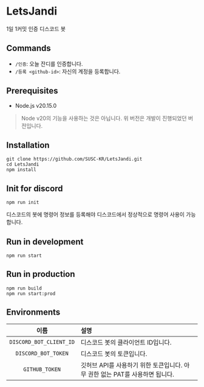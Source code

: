 # LetsJandi

1일 1커밋 인증 디스코드 봇

## Commands

- `/인증`: 오늘 잔디를 인증합니다.
- `/등록 <github-id>`: 자신의 계정을 등록합니다.

## Prerequisites

- Node.js v20.15.0

> Node v20의 기능을 사용하는 것은 아닙니다. 위 버전은 개발이 진행되었던 버전입니다.

## Installation

```shell
git clone https://github.com/SUSC-KR/LetsJandi.git
cd LetsJandi
npm install
```

## Init for discord

```shell
npm run init
```

디스코드의 봇에 명령어 정보를 등록해야 디스코드에서 정상적으로 명령어 사용이 가능합니다.

## Run in development

```shell
npm run start
```

## Run in production

```shell
npm run build
npm run start:prod
```

## Environments

|          이름           | 설명                                                                         |
| :---------------------: | :--------------------------------------------------------------------------- |
| `DISCORD_BOT_CLIENT_ID` | 디스코드 봇의 클라이언트 ID입니다.                                           |
|   `DISCORD_BOT_TOKEN`   | 디스코드 봇의 토큰입니다.                                                    |
|     `GITHUB_TOKEN`      | 깃허브 API를 사용하기 위한 토큰입니다. 아무 권한 없는 PAT를 사용하면 됩니다. |
